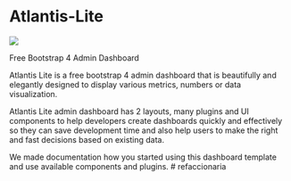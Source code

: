 # Atlantis-Lite

![](http://themekita.com/assets/images/atlantislite.png)

Free Bootstrap 4 Admin Dashboard

Atlantis Lite is a free bootstrap 4 admin dashboard that is beautifully and elegantly designed to display various metrics, numbers or data visualization.

Atlantis Lite admin dashboard has 2 layouts, many plugins and UI components to help developers create dashboards quickly and effectively so they can save development time and also help users to make the right and fast decisions based on existing data.

We made documentation how you started using this dashboard template and use available components and plugins.
#   r e f a c c i o n a r i a  
 